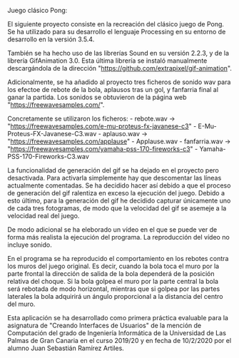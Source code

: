 ﻿Juego clásico Pong:

El siguiente proyecto consiste en la recreación del clásico juego de Pong. Se ha utilizado para su desarrollo el lenguaje Processing en su entorno de desarrollo en la versión 3.5.4.

También se ha hecho uso de las librerías Sound en su versión 2.2.3, y de la librería GifAnimation 3.0. Esta última librería se instaló manualmente descargándola de la dirección "https://github.com/extrapixel/gif-animation".

Adicionalmente, se ha añadido al proyecto tres ficheros de sonido wav para los efectoe de rebote de la bola, aplausos tras un gol, y fanfarria final al ganar la partida. Los sonidos se obtuvieron de la página web "https://freewavesamples.com/".

Concretamente se utilizaron los ficheros:
	- rebote.wav -> "https://freewavesamples.com/e-mu-proteus-fx-javanese-c3" - E-Mu-Proteus-FX-Javanese-C3.wav
	- aplauso.wav -> "https://freewavesamples.com/applause" - Applause.wav
	- fanfarria.wav -> "https://freewavesamples.com/yamaha-pss-170-fireworks-c3" - Yamaha-PSS-170-Fireworks-C3.wav

La funcionalidad de generación del gif se ha dejado en el proyecto pero desactivada. Para activarla simplemente hay que descomentar las líneas actualmente comentadas. Se ha decidido hacer así debido a que el proceso de generación del gif ralentiza en exceso la ejecución del juego. Debido a esto último, para la generación del gif he decidido capturar únicamente uno de cada tres fotogramas, de modo que la
velocidad del gif se asemeje a la velocidad real del juego.

De modo adicional se ha eleborado un vídeo en el que se puede ver de forma más realista la ejecución del programa. La reproducción del vídeo no incluye sonido.

En el programa se ha reproducido el comportamiento en los rebotes contra los muros del juego original. Es decir, cuando la bola toca el muro por la parte frontal la dirección de salida de la bola dependerá de la posición relativa del choque. Si la bola golpea el muro por la parte central la bola será rebotada de modo horizontal, mientras que si golpea por las partes laterales la bola adquirirá un ángulo proporcional a la distancia del centro del muro.

Esta aplicación se ha desarrollado como primera práctica evaluable para la asignatura de "Creando Interfaces de Usuarios" de la mención de Computación del grado de Ingeniería Informática de la Universidad de Las Palmas de Gran Canaria en el curso 2019/20 y en fecha de 10/2/2020 por el alumno Juan Sebastián Ramírez Artiles.
